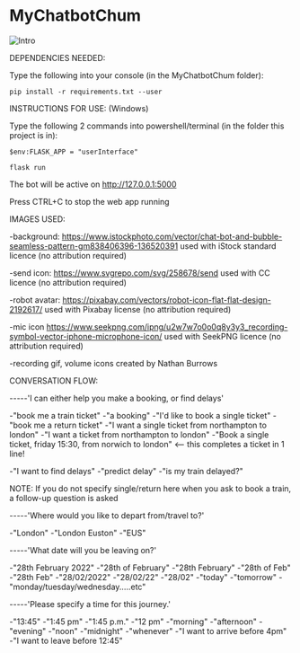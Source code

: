 # MyChatbotChum

![Intro](https://media.giphy.com/media/OmmsDoFCDwgJjE1lSS/giphy.gif)

DEPENDENCIES NEEDED:

Type the following into your console (in the MyChatbotChum folder):

    pip install -r requirements.txt --user

INSTRUCTIONS FOR USE: (Windows)

Type the following 2 commands into powershell/terminal (in the folder this project is in):

    $env:FLASK_APP = "userInterface" 

    flask run

The bot will be active on http://127.0.0.1:5000

Press CTRL+C to stop the web app running

IMAGES USED:

-background: 
https://www.istockphoto.com/vector/chat-bot-and-bubble-seamless-pattern-gm838406396-136520391
used with iStock standard licence (no attribution required)

-send icon:
https://www.svgrepo.com/svg/258678/send
used with CC licence (no attribution required)

-robot avatar:
https://pixabay.com/vectors/robot-icon-flat-flat-design-2192617/
used with Pixabay license (no attribution required)

-mic icon
https://www.seekpng.com/ipng/u2w7w7o0o0q8y3y3_recording-symbol-vector-iphone-microphone-icon/
used with SeekPNG licence (no attribution required)

-recording gif, volume icons
created by Nathan Burrows

CONVERSATION FLOW:

-----'I can either help you make a booking, or find delays'

-"book me a train ticket"
-"a booking"
-"I'd like to book a single ticket"
-"book me a return ticket"
-"I want a single ticket from northampton to london"
-"I want a ticket from northampton to london"
-"Book a single ticket, friday 15:30, from norwich to london" <-- this completes a ticket in 1 line!

-"I want to find delays"
-"predict delay"
-"is my train delayed?"

NOTE: If you do not specify single/return here when you ask to book a train, a follow-up question is asked

-----'Where would you like to depart from/travel to?'

-"London"
-"London Euston"
-"EUS"

-----'What date will you be leaving on?'

-"28th February 2022"
-"28th of February"
-"28th February"
-"28th of Feb"
-"28th Feb"
-"28/02/2022"
-"28/02/22"
-"28/02"
-"today"
-"tomorrow"
-"monday/tuesday/wednesday.....etc"

-----'Please specify a time for this journey.'

-"13:45"
-"1:45 pm"
-"1:45 p.m."
-"12 pm"
-"morning"
-"afternoon"
-"evening"
-"noon"
-"midnight"
-"whenever"
-"I want to arrive before 4pm"
-"I want to leave before 12:45"
